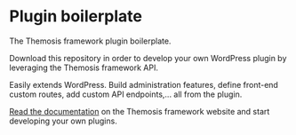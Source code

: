 Plugin boilerplate
==================

The Themosis framework plugin boilerplate.

Download this repository in order to develop your own WordPress plugin by leveraging
the Themosis framework API.

Easily extends WordPress. Build administration features, define front-end custom routes,
add custom API endpoints,... all from the plugin.

[Read the documentation](http://framework.themosis.com/) on the Themosis framework website and start developing your own plugins.